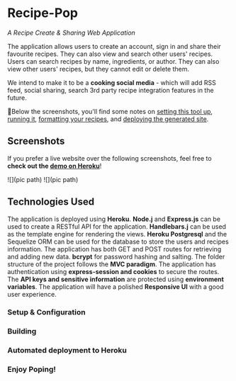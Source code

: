 # Recipe-Pop

*A Recipe Create & Sharing Web Application*

The application allows users to create an account, sign in and share their favourite recipes. They can also view and search other users' recipes.
Users can search recipes by name, ingredients, or author. They can also view other users' recipes, but they cannot edit or delete them.

We intend to make it to be a **cooking social media** - which will add RSS feed, social sharing, search 3rd party recipe integration features in the future. 

📓Below the screenshots, you'll find some notes on [setting this tool up](#setup), [running it](#building), [formatting your recipes](#formatting), and [deploying the generated site](#deployment).

## Screenshots

If you prefer a live website over the following screenshots, feel free to **check out the [demo on Heroku](https://recipesharing.herokuapp.com/login)**!

![](pic path)
![](pic path)


## Technologies Used
The application is deployed using **Heroku**.
**Node.j** and **Express.js** can be used to create a RESTful API for the application.
**Handlebars.j** can be used as the template engine for rendering the views.
**Heroku Postgresql** and the Sequelize ORM can be used for the database to store the users and recipes information.
The application has both GET and POST routes for retrieving and adding new data.
**bcrypt** for password hashing and salting.
The folder structure of the project follows the **MVC paradigm**.
The application has authentication using **express-session and cookies** to secure the routes.
The **API keys and sensitive information** are protected using **environment variables**.
The application will have a polished **Responsive UI** with a good user experience.

### Setup & Configuration



### Building




### Automated deployment to Heroku





### Enjoy Poping!

